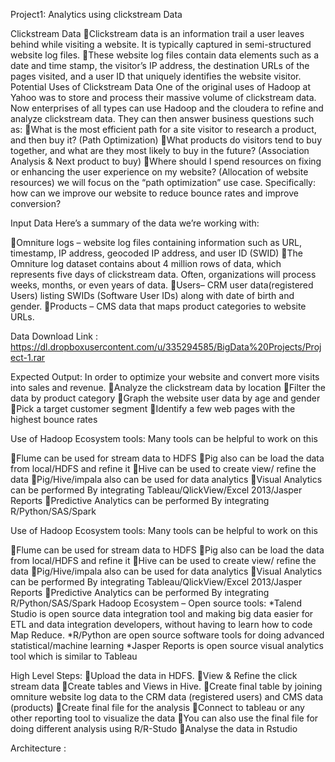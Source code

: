 Project1: Analytics using clickstream Data

Clickstream Data
Clickstream data is an information trail a user leaves behind while visiting a website. It is typically captured in semi-structured website log files.
These website log files contain data elements such as a date and time stamp, the visitor’s IP address, the destination URLs of the pages visited, and a user ID that uniquely identifies the website visitor. Potential Uses of Clickstream Data One of the original uses of Hadoop at Yahoo was to store and process their massive volume of clickstream data. Now enterprises of all types can use Hadoop and the cloudera to refine and analyze clickstream data. They can then answer business questions such as:
What is the most efficient path for a site visitor to research a product, and then buy it? (Path Optimization)
What products do visitors tend to buy together, and what are they most likely to buy in the future? (Association Analysis & Next product to buy)
Where should I spend resources on fixing or enhancing the user experience on my website? (Allocation of website resources) we will focus on the “path optimization” use case. Specifically: how can we improve our website to reduce bounce rates and improve conversion?

Input Data Here’s a summary of the data we’re working with:

Omniture logs – website log files containing information such as URL, timestamp, IP address, geocoded IP address, and user ID (SWID)
The Omniture log dataset contains about 4 million rows of data, which represents five days of clickstream data. Often, organizations will process weeks, months, or even years of data.
Users– CRM user data(registered Users) listing SWIDs (Software User IDs) along with date of birth and gender.
Products – CMS data that maps product categories to website URLs.

Data Download Link : https://dl.dropboxusercontent.com/u/335294585/BigData%20Projects/Project-1.rar

Expected Output: In order to optimize your website and convert more visits into sales and revenue.
Analyze the clickstream data by location
Filter the data by product category
Graph the website user data by age and gender
Pick a target customer segment
Identify a few web pages with the highest bounce rates

Use of Hadoop Ecosystem tools: Many tools can be helpful to work on this

Flume can be used for stream data to HDFS
Pig also can be load the data from local/HDFS and refine it
Hive can be used to create view/ refine the data
Pig/Hive/impala also can be used for data analytics
Visual Analytics can be performed By integrating Tableau/QlickView/Excel 2013/Jasper Reports
Predictive Analytics can be performed By integrating R/Python/SAS/Spark

Use of Hadoop Ecosystem tools: Many tools can be helpful to work on this

Flume can be used for stream data to HDFS
Pig also can be load the data from local/HDFS and refine it
Hive can be used to create view/ refine the data
Pig/Hive/impala also can be used for data analytics
Visual Analytics can be performed By integrating Tableau/QlickView/Excel 2013/Jasper Reports
Predictive Analytics can be performed By integrating R/Python/SAS/Spark Hadoop Ecosystem – Open source tools: *Talend Studio is open source data integration tool and making big data easier for ETL and data integration developers, without having to learn how to code Map Reduce. *R/Python are open source software tools for doing advanced statistical/machine learning *Jasper Reports is open source visual analytics tool which is similar to Tableau

High Level Steps:
Upload the data in HDFS.
View & Refine the click stream data
Create tables and Views in Hive.
Create final table by joining omniture website log data to the CRM data (registered users) and CMS data (products)
Create final file for the analysis
Connect to tableau or any other reporting tool to visualize the data
You can also use the final file for doing different analysis using R/R-Studo
Analyse the data in Rstudio


Architecture :
